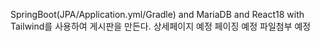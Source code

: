 SpringBoot(JPA/Application.yml/Gradle) and MariaDB and React18 with Tailwind를 사용하여 게시판을 만든다.
상세페이지 예정
페이징 예정
파일첨부 예정

